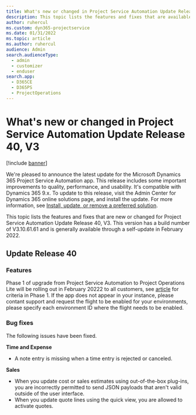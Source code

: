 ```yaml
---
title: What's new or changed in Project Service Automation Update Release 40, V3
description: This topic lists the features and fixes that are available in Microsoft Dynamics 365 Project Service Automation Update Release 40, V3.
author: ruhercul
ms.custom: dyn365-projectservice
ms.date: 01/31/2022
ms.topic: article
ms.author: ruhercul
audience: Admin
search.audienceType: 
  - admin
  - customizer
  - enduser
search.app: 
  - D365CE
  - D365PS
  - ProjectOperations
---
```


# What's new or changed in Project Service Automation Update Release 40, V3

[!include [banner](../includes/psa-now-project-operations.md)]

We're pleased to announce the latest update for the Microsoft Dynamics 365 Project Service Automation app. This release includes some important improvements to quality, performance, and usability. It's compatible with Dynamics 365 9.x. To update to this release, visit the Admin Center for Dynamics 365 online solutions page, and install the update. For more information, see [Install, update, or remove a preferred solution](/power-platform/admin/install-remove-preferred-solution).

This topic lists the features and fixes that are new or changed for Project Service Automation Update Release 40, V3. This version has a build number of V3.10.61.61 and is generally available through a self-update in February 2022.

## Update Release 40

### Features
Phase 1 of upgrade from Project Service Automation to Project Operations Lite will be rolling out in February 20222 to all customers, see [article](https://docs.microsoft.com/en-us/dynamics365/project-operations/psa/upgrade-project-operations-non-stocked) for criteria in Phase 1.   If the app does not appear in your instance, please contant support and request the flight to be enabled for your environments, please specify each environment ID where the flight needs to be enabled.

### Bug fixes

The following issues have been fixed.

**Time and Expense**
- A note entry is missing when a time entry is rejected or canceled. 

**Sales**

- When you update cost or sales estimates using out-of-the-box plug-ins, you are incorrectly permitted to send JSON payloads that aren't valid outside of the user interface.
- When you update quote lines using the quick view, you are allowed to activate quotes.
